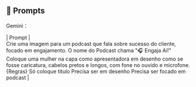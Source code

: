 ## 🧠 Prompts


Gemini：

|   Prompt |                                                                                                                                                                                                                                                                       
Crie uma imagem para um podcast que fala sobre sucesso do cliente, focado em engajamento. O nome do Podcast chama "🎧 Engaja Aí!" 
Coloque uma mulher na capa como apresentadora em desenho como se fosse caricatura, cabelos pretos e longos, com fone no ouvido e microfone. {Regras} Só coloque título
Precisa ser em desenho
Precisa ser focado em podcast                                              |
